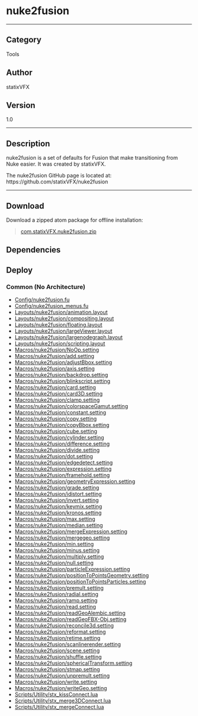 # nuke2fusion
___

## Category
Tools

## Author
statixVFX

## Version
1.0

___

## Description
<p>nuke2fusion is a set of defaults for Fusion that make transitioning from Nuke easier. It was created by statixVFX.</p>

<p>The nuke2fusion GitHub page is located at:<br>
https://github.com/statixVFX/nuke2fusion</p>

___

## Download

Download a zipped atom package for offline installation:
> [com.statixVFX.nuke2fusion.zip](https://gitlab.com/WeSuckLess/Reactor/-/archive/master/Reactor-master.zip?path=Atoms/com.statixVFX.nuke2fusion)  

## Dependencies

## Deploy

### Common (No Architecture)

<ul>
<li><a href="https://gitlab.com/WeSuckLess/Reactor/-/blob/master/Atoms/com.statixVFX.nuke2fusion/Config/nuke2fusion.fu?ref_type=heads">Config/nuke2fusion.fu</a></li>
<li><a href="https://gitlab.com/WeSuckLess/Reactor/-/blob/master/Atoms/com.statixVFX.nuke2fusion/Config/nuke2fusion_menus.fu?ref_type=heads">Config/nuke2fusion_menus.fu</a></li>
<li><a href="https://gitlab.com/WeSuckLess/Reactor/-/blob/master/Atoms/com.statixVFX.nuke2fusion/Layouts/nuke2fusion/animation.layout?ref_type=heads">Layouts/nuke2fusion/animation.layout</a></li>
<li><a href="https://gitlab.com/WeSuckLess/Reactor/-/blob/master/Atoms/com.statixVFX.nuke2fusion/Layouts/nuke2fusion/compositing.layout?ref_type=heads">Layouts/nuke2fusion/compositing.layout</a></li>
<li><a href="https://gitlab.com/WeSuckLess/Reactor/-/blob/master/Atoms/com.statixVFX.nuke2fusion/Layouts/nuke2fusion/floating.layout?ref_type=heads">Layouts/nuke2fusion/floating.layout</a></li>
<li><a href="https://gitlab.com/WeSuckLess/Reactor/-/blob/master/Atoms/com.statixVFX.nuke2fusion/Layouts/nuke2fusion/largeViewer.layout?ref_type=heads">Layouts/nuke2fusion/largeViewer.layout</a></li>
<li><a href="https://gitlab.com/WeSuckLess/Reactor/-/blob/master/Atoms/com.statixVFX.nuke2fusion/Layouts/nuke2fusion/largenodegraph.layout?ref_type=heads">Layouts/nuke2fusion/largenodegraph.layout</a></li>
<li><a href="https://gitlab.com/WeSuckLess/Reactor/-/blob/master/Atoms/com.statixVFX.nuke2fusion/Layouts/nuke2fusion/scripting.layout?ref_type=heads">Layouts/nuke2fusion/scripting.layout</a></li>
<li><a href="https://gitlab.com/WeSuckLess/Reactor/-/blob/master/Atoms/com.statixVFX.nuke2fusion/Macros/nuke2fusion/NoOp.setting?ref_type=heads">Macros/nuke2fusion/NoOp.setting</a></li>
<li><a href="https://gitlab.com/WeSuckLess/Reactor/-/blob/master/Atoms/com.statixVFX.nuke2fusion/Macros/nuke2fusion/add.setting?ref_type=heads">Macros/nuke2fusion/add.setting</a></li>
<li><a href="https://gitlab.com/WeSuckLess/Reactor/-/blob/master/Atoms/com.statixVFX.nuke2fusion/Macros/nuke2fusion/adjustBbox.setting?ref_type=heads">Macros/nuke2fusion/adjustBbox.setting</a></li>
<li><a href="https://gitlab.com/WeSuckLess/Reactor/-/blob/master/Atoms/com.statixVFX.nuke2fusion/Macros/nuke2fusion/axis.setting?ref_type=heads">Macros/nuke2fusion/axis.setting</a></li>
<li><a href="https://gitlab.com/WeSuckLess/Reactor/-/blob/master/Atoms/com.statixVFX.nuke2fusion/Macros/nuke2fusion/backdrop.setting?ref_type=heads">Macros/nuke2fusion/backdrop.setting</a></li>
<li><a href="https://gitlab.com/WeSuckLess/Reactor/-/blob/master/Atoms/com.statixVFX.nuke2fusion/Macros/nuke2fusion/blinkscript.setting?ref_type=heads">Macros/nuke2fusion/blinkscript.setting</a></li>
<li><a href="https://gitlab.com/WeSuckLess/Reactor/-/blob/master/Atoms/com.statixVFX.nuke2fusion/Macros/nuke2fusion/card.setting?ref_type=heads">Macros/nuke2fusion/card.setting</a></li>
<li><a href="https://gitlab.com/WeSuckLess/Reactor/-/blob/master/Atoms/com.statixVFX.nuke2fusion/Macros/nuke2fusion/card3D.setting?ref_type=heads">Macros/nuke2fusion/card3D.setting</a></li>
<li><a href="https://gitlab.com/WeSuckLess/Reactor/-/blob/master/Atoms/com.statixVFX.nuke2fusion/Macros/nuke2fusion/clamp.setting?ref_type=heads">Macros/nuke2fusion/clamp.setting</a></li>
<li><a href="https://gitlab.com/WeSuckLess/Reactor/-/blob/master/Atoms/com.statixVFX.nuke2fusion/Macros/nuke2fusion/colorspaceGamut.setting?ref_type=heads">Macros/nuke2fusion/colorspaceGamut.setting</a></li>
<li><a href="https://gitlab.com/WeSuckLess/Reactor/-/blob/master/Atoms/com.statixVFX.nuke2fusion/Macros/nuke2fusion/constant.setting?ref_type=heads">Macros/nuke2fusion/constant.setting</a></li>
<li><a href="https://gitlab.com/WeSuckLess/Reactor/-/blob/master/Atoms/com.statixVFX.nuke2fusion/Macros/nuke2fusion/copy.setting?ref_type=heads">Macros/nuke2fusion/copy.setting</a></li>
<li><a href="https://gitlab.com/WeSuckLess/Reactor/-/blob/master/Atoms/com.statixVFX.nuke2fusion/Macros/nuke2fusion/copyBbox.setting?ref_type=heads">Macros/nuke2fusion/copyBbox.setting</a></li>
<li><a href="https://gitlab.com/WeSuckLess/Reactor/-/blob/master/Atoms/com.statixVFX.nuke2fusion/Macros/nuke2fusion/cube.setting?ref_type=heads">Macros/nuke2fusion/cube.setting</a></li>
<li><a href="https://gitlab.com/WeSuckLess/Reactor/-/blob/master/Atoms/com.statixVFX.nuke2fusion/Macros/nuke2fusion/cylinder.setting?ref_type=heads">Macros/nuke2fusion/cylinder.setting</a></li>
<li><a href="https://gitlab.com/WeSuckLess/Reactor/-/blob/master/Atoms/com.statixVFX.nuke2fusion/Macros/nuke2fusion/difference.setting?ref_type=heads">Macros/nuke2fusion/difference.setting</a></li>
<li><a href="https://gitlab.com/WeSuckLess/Reactor/-/blob/master/Atoms/com.statixVFX.nuke2fusion/Macros/nuke2fusion/divide.setting?ref_type=heads">Macros/nuke2fusion/divide.setting</a></li>
<li><a href="https://gitlab.com/WeSuckLess/Reactor/-/blob/master/Atoms/com.statixVFX.nuke2fusion/Macros/nuke2fusion/dot.setting?ref_type=heads">Macros/nuke2fusion/dot.setting</a></li>
<li><a href="https://gitlab.com/WeSuckLess/Reactor/-/blob/master/Atoms/com.statixVFX.nuke2fusion/Macros/nuke2fusion/edgedetect.setting?ref_type=heads">Macros/nuke2fusion/edgedetect.setting</a></li>
<li><a href="https://gitlab.com/WeSuckLess/Reactor/-/blob/master/Atoms/com.statixVFX.nuke2fusion/Macros/nuke2fusion/expression.setting?ref_type=heads">Macros/nuke2fusion/expression.setting</a></li>
<li><a href="https://gitlab.com/WeSuckLess/Reactor/-/blob/master/Atoms/com.statixVFX.nuke2fusion/Macros/nuke2fusion/framehold.setting?ref_type=heads">Macros/nuke2fusion/framehold.setting</a></li>
<li><a href="https://gitlab.com/WeSuckLess/Reactor/-/blob/master/Atoms/com.statixVFX.nuke2fusion/Macros/nuke2fusion/geometryExpression.setting?ref_type=heads">Macros/nuke2fusion/geometryExpression.setting</a></li>
<li><a href="https://gitlab.com/WeSuckLess/Reactor/-/blob/master/Atoms/com.statixVFX.nuke2fusion/Macros/nuke2fusion/grade.setting?ref_type=heads">Macros/nuke2fusion/grade.setting</a></li>
<li><a href="https://gitlab.com/WeSuckLess/Reactor/-/blob/master/Atoms/com.statixVFX.nuke2fusion/Macros/nuke2fusion/idistort.setting?ref_type=heads">Macros/nuke2fusion/idistort.setting</a></li>
<li><a href="https://gitlab.com/WeSuckLess/Reactor/-/blob/master/Atoms/com.statixVFX.nuke2fusion/Macros/nuke2fusion/invert.setting?ref_type=heads">Macros/nuke2fusion/invert.setting</a></li>
<li><a href="https://gitlab.com/WeSuckLess/Reactor/-/blob/master/Atoms/com.statixVFX.nuke2fusion/Macros/nuke2fusion/keymix.setting?ref_type=heads">Macros/nuke2fusion/keymix.setting</a></li>
<li><a href="https://gitlab.com/WeSuckLess/Reactor/-/blob/master/Atoms/com.statixVFX.nuke2fusion/Macros/nuke2fusion/kronos.setting?ref_type=heads">Macros/nuke2fusion/kronos.setting</a></li>
<li><a href="https://gitlab.com/WeSuckLess/Reactor/-/blob/master/Atoms/com.statixVFX.nuke2fusion/Macros/nuke2fusion/max.setting?ref_type=heads">Macros/nuke2fusion/max.setting</a></li>
<li><a href="https://gitlab.com/WeSuckLess/Reactor/-/blob/master/Atoms/com.statixVFX.nuke2fusion/Macros/nuke2fusion/median.setting?ref_type=heads">Macros/nuke2fusion/median.setting</a></li>
<li><a href="https://gitlab.com/WeSuckLess/Reactor/-/blob/master/Atoms/com.statixVFX.nuke2fusion/Macros/nuke2fusion/mergeExpression.setting?ref_type=heads">Macros/nuke2fusion/mergeExpression.setting</a></li>
<li><a href="https://gitlab.com/WeSuckLess/Reactor/-/blob/master/Atoms/com.statixVFX.nuke2fusion/Macros/nuke2fusion/mergegeo.setting?ref_type=heads">Macros/nuke2fusion/mergegeo.setting</a></li>
<li><a href="https://gitlab.com/WeSuckLess/Reactor/-/blob/master/Atoms/com.statixVFX.nuke2fusion/Macros/nuke2fusion/min.setting?ref_type=heads">Macros/nuke2fusion/min.setting</a></li>
<li><a href="https://gitlab.com/WeSuckLess/Reactor/-/blob/master/Atoms/com.statixVFX.nuke2fusion/Macros/nuke2fusion/minus.setting?ref_type=heads">Macros/nuke2fusion/minus.setting</a></li>
<li><a href="https://gitlab.com/WeSuckLess/Reactor/-/blob/master/Atoms/com.statixVFX.nuke2fusion/Macros/nuke2fusion/multiply.setting?ref_type=heads">Macros/nuke2fusion/multiply.setting</a></li>
<li><a href="https://gitlab.com/WeSuckLess/Reactor/-/blob/master/Atoms/com.statixVFX.nuke2fusion/Macros/nuke2fusion/null.setting?ref_type=heads">Macros/nuke2fusion/null.setting</a></li>
<li><a href="https://gitlab.com/WeSuckLess/Reactor/-/blob/master/Atoms/com.statixVFX.nuke2fusion/Macros/nuke2fusion/particleExpression.setting?ref_type=heads">Macros/nuke2fusion/particleExpression.setting</a></li>
<li><a href="https://gitlab.com/WeSuckLess/Reactor/-/blob/master/Atoms/com.statixVFX.nuke2fusion/Macros/nuke2fusion/positionToPointsGeometry.setting?ref_type=heads">Macros/nuke2fusion/positionToPointsGeometry.setting</a></li>
<li><a href="https://gitlab.com/WeSuckLess/Reactor/-/blob/master/Atoms/com.statixVFX.nuke2fusion/Macros/nuke2fusion/positionToPointsParticles.setting?ref_type=heads">Macros/nuke2fusion/positionToPointsParticles.setting</a></li>
<li><a href="https://gitlab.com/WeSuckLess/Reactor/-/blob/master/Atoms/com.statixVFX.nuke2fusion/Macros/nuke2fusion/premult.setting?ref_type=heads">Macros/nuke2fusion/premult.setting</a></li>
<li><a href="https://gitlab.com/WeSuckLess/Reactor/-/blob/master/Atoms/com.statixVFX.nuke2fusion/Macros/nuke2fusion/radial.setting?ref_type=heads">Macros/nuke2fusion/radial.setting</a></li>
<li><a href="https://gitlab.com/WeSuckLess/Reactor/-/blob/master/Atoms/com.statixVFX.nuke2fusion/Macros/nuke2fusion/ramp.setting?ref_type=heads">Macros/nuke2fusion/ramp.setting</a></li>
<li><a href="https://gitlab.com/WeSuckLess/Reactor/-/blob/master/Atoms/com.statixVFX.nuke2fusion/Macros/nuke2fusion/read.setting?ref_type=heads">Macros/nuke2fusion/read.setting</a></li>
<li><a href="https://gitlab.com/WeSuckLess/Reactor/-/blob/master/Atoms/com.statixVFX.nuke2fusion/Macros/nuke2fusion/readGeoAlembic.setting?ref_type=heads">Macros/nuke2fusion/readGeoAlembic.setting</a></li>
<li><a href="https://gitlab.com/WeSuckLess/Reactor/-/blob/master/Atoms/com.statixVFX.nuke2fusion/Macros/nuke2fusion/readGeoFBX-Obj.setting?ref_type=heads">Macros/nuke2fusion/readGeoFBX-Obj.setting</a></li>
<li><a href="https://gitlab.com/WeSuckLess/Reactor/-/blob/master/Atoms/com.statixVFX.nuke2fusion/Macros/nuke2fusion/reconcile3d.setting?ref_type=heads">Macros/nuke2fusion/reconcile3d.setting</a></li>
<li><a href="https://gitlab.com/WeSuckLess/Reactor/-/blob/master/Atoms/com.statixVFX.nuke2fusion/Macros/nuke2fusion/reformat.setting?ref_type=heads">Macros/nuke2fusion/reformat.setting</a></li>
<li><a href="https://gitlab.com/WeSuckLess/Reactor/-/blob/master/Atoms/com.statixVFX.nuke2fusion/Macros/nuke2fusion/retime.setting?ref_type=heads">Macros/nuke2fusion/retime.setting</a></li>
<li><a href="https://gitlab.com/WeSuckLess/Reactor/-/blob/master/Atoms/com.statixVFX.nuke2fusion/Macros/nuke2fusion/scanlinerender.setting?ref_type=heads">Macros/nuke2fusion/scanlinerender.setting</a></li>
<li><a href="https://gitlab.com/WeSuckLess/Reactor/-/blob/master/Atoms/com.statixVFX.nuke2fusion/Macros/nuke2fusion/scene.setting?ref_type=heads">Macros/nuke2fusion/scene.setting</a></li>
<li><a href="https://gitlab.com/WeSuckLess/Reactor/-/blob/master/Atoms/com.statixVFX.nuke2fusion/Macros/nuke2fusion/shuffle.setting?ref_type=heads">Macros/nuke2fusion/shuffle.setting</a></li>
<li><a href="https://gitlab.com/WeSuckLess/Reactor/-/blob/master/Atoms/com.statixVFX.nuke2fusion/Macros/nuke2fusion/sphericalTransform.setting?ref_type=heads">Macros/nuke2fusion/sphericalTransform.setting</a></li>
<li><a href="https://gitlab.com/WeSuckLess/Reactor/-/blob/master/Atoms/com.statixVFX.nuke2fusion/Macros/nuke2fusion/stmap.setting?ref_type=heads">Macros/nuke2fusion/stmap.setting</a></li>
<li><a href="https://gitlab.com/WeSuckLess/Reactor/-/blob/master/Atoms/com.statixVFX.nuke2fusion/Macros/nuke2fusion/unpremult.setting?ref_type=heads">Macros/nuke2fusion/unpremult.setting</a></li>
<li><a href="https://gitlab.com/WeSuckLess/Reactor/-/blob/master/Atoms/com.statixVFX.nuke2fusion/Macros/nuke2fusion/write.setting?ref_type=heads">Macros/nuke2fusion/write.setting</a></li>
<li><a href="https://gitlab.com/WeSuckLess/Reactor/-/blob/master/Atoms/com.statixVFX.nuke2fusion/Macros/nuke2fusion/writeGeo.setting?ref_type=heads">Macros/nuke2fusion/writeGeo.setting</a></li>
<li><a href="https://gitlab.com/WeSuckLess/Reactor/-/blob/master/Atoms/com.statixVFX.nuke2fusion/Scripts/Utility/stx_kissConnect.lua?ref_type=heads">Scripts/Utility/stx_kissConnect.lua</a></li>
<li><a href="https://gitlab.com/WeSuckLess/Reactor/-/blob/master/Atoms/com.statixVFX.nuke2fusion/Scripts/Utility/stx_merge3DConnect.lua?ref_type=heads">Scripts/Utility/stx_merge3DConnect.lua</a></li>
<li><a href="https://gitlab.com/WeSuckLess/Reactor/-/blob/master/Atoms/com.statixVFX.nuke2fusion/Scripts/Utility/stx_mergeConnect.lua?ref_type=heads">Scripts/Utility/stx_mergeConnect.lua</a></li>
</ul>
